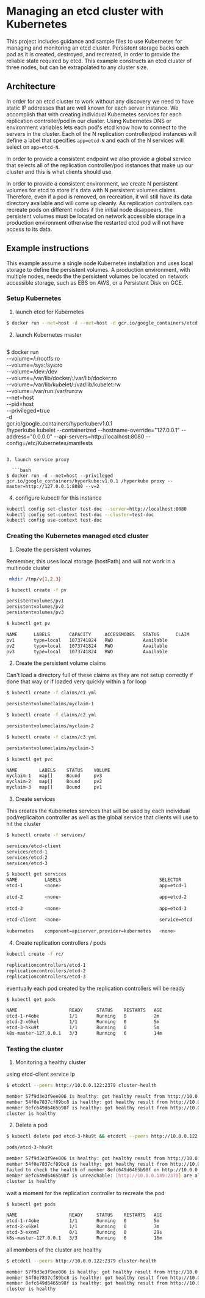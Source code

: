 # Managing an etcd cluster with Kubernetes

This project includes guidance and sample files to use Kubernetes for managing and monitoring an etcd cluster. Persistent storage backs each pod as it is created, destroyed, and recreated, in order to provide the reliable state required by etcd. This example constructs an etcd cluster of three nodes, but can be extrapolated to any cluster size.

## Architecture

In order for an etcd cluster to work without any discovery we need to have static IP addresses that are well known for each server instance.  We accomplish that with creating individual Kubernetes services for each replication controller/pod in our cluster.  Using Kubernetes DNS or environment variables lets each pod's etcd know how to connect to the servers in the cluster.  Each of the N replication controller/pod instances will define a label that specifies `app=etcd-N` and each of the N services will select on `app=etcd-N`.

In order to provide a consistent endpoint we also provide a global service that selects all of the replication controller/pod instances that make up our cluster and this is what clients should use.

In order to provide a consistent environment, we create N persistent volumes for etcd to store it's data with N persistent volumes claims.  Therefore, even if a pod is removed, on recreation, it will still have its data directory available and will come up cleanly.  As replication controllers can recreate pods on different nodes if the initial node disappears, the persistent volumes must be located on network accessible storage in a production environment otherwise the restarted etcd pod will not have access to its data.

## Example instructions

This example assume a single node Kubernetes installation and uses local storage to define the persistent volumes.  A production environment, with multiple nodes, needs the the persistent volumes  be located on network accessible storage, such as EBS on AWS, or a Persistent Disk on GCE.

### Setup Kubernetes

1. launch etcd for Kubernetes

  ```bash
$ docker run --net=host -d --net=host -d gcr.io/google_containers/etcd:2.2.1 /usr/local/bin/etcd --addr=127.0.0.1:4001 --bind-addr=0.0.0.0:4001 --data-dir=/var/etcd/data
  ```

2. launch Kubernetes master

   ```bash
$ docker run \
    --volume=/:/rootfs:ro \
    --volume=/sys:/sys:ro \
    --volume=/dev:/dev \
    --volume=/var/lib/docker/:/var/lib/docker:ro \
    --volume=/var/lib/kubelet/:/var/lib/kubelet:rw \
    --volume=/var/run:/var/run:rw \
    --net=host \
    --pid=host \
    --privileged=true \
    -d \
    gcr.io/google_containers/hyperkube:v1.0.1 \
    /hyperkube kubelet --containerized --hostname-override="127.0.0.1" --address="0.0.0.0" --api-servers=http://localhost:8080 --config=/etc/Kubernetes/manifests
```

3. launch service proxy

  ```bash
$ docker run -d --net=host --privileged gcr.io/google_containers/hyperkube:v1.0.1 /hyperkube proxy --master=http://127.0.0.1:8080 --v=2
```

4. configure kubectl for this instance

  ```bash
kubectl config set-cluster test-doc --server=http://localhost:8080
kubectl config set-context test-doc --cluster=test-doc
kubectl config use-context test-doc
```

### Creating the Kubernetes managed etcd cluster

1. Create the persistent volumes

 Remember, this uses local storage (hostPath) and will not work in a multinode cluster

 ```bash
  mkdir /tmp/v{1,2,3}
```

 ```bash
 $ kubectl create -f pv

 persistentvolumes/pv1
 persistentvolumes/pv2
 persistentvolumes/pv3
 ```

 ```bash
 $ kubectl get pv

 NAME      LABELS       CAPACITY     ACCESSMODES   STATUS      CLAIM     REASON
 pv1       type=local   1073741824   RWO           Available             
 pv2       type=local   1073741824   RWO           Available             
 pv3       type=local   1073741824   RWO           Available
 ```

2. Create the persistent volume claims

 Can't load a directory full of these claims as they are not setup correctly if done that way or if loaded very quickly within a for loop

 ```bash
 $ kubectl create -f claims/c1.yml

 persistentvolumeclaims/myclaim-1
 ```

 ```bash
 $ kubectl create -f claims/c2.yml

 persistentvolumeclaims/myclaim-2
 ```

 ```bash
 $ kubectl create -f claims/c3.yml

 persistentvolumeclaims/myclaim-3
 ```

 ```bash
 $ kubectl get pvc

 NAME        LABELS    STATUS    VOLUME
 myclaim-1   map[]     Bound     pv3
 myclaim-2   map[]     Bound     pv2
 myclaim-3   map[]     Bound     pv1
 ```

3. Create services

 This creates the Kubernetes services that will be used by each individual pod/replicaiton controller as well as the global service that clients will use to hit the cluster

 ```bash
 $ kubectl create -f services/

 services/etcd-client
 services/etcd-1
 services/etcd-2
 services/etcd-3
 ```
 ```bash
 $ kubectl get services
 NAME          LABELS                                    SELECTOR       IP(S)        PORT(S)
 etcd-1        <none>                                    app=etcd-1     10.0.0.241   2380/TCP
                                                                                     2379/TCP
 etcd-2        <none>                                    app=etcd-2     10.0.0.17    2380/TCP
                                                                                     2379/TCP
 etcd-3        <none>                                    app=etcd-3     10.0.0.149   2380/TCP
                                                                                     2379/TCP
 etcd-client   <none>                                    service=etcd   10.0.0.122   2380/TCP
                                                                                     2379/TCP
 kubernetes    component=apiserver,provider=kubernetes   <none>         10.0.0.1     443/TCP

 ```

4. Create replication controllers / pods

 ```bash
 kubectl create -f rc/

 replicationcontrollers/etcd-1
 replicationcontrollers/etcd-2
 replicationcontrollers/etcd-3
 ```

 eventually each pod created by the replication controllers will be ready

 ```bash
 $ kubectl get pods

 NAME                   READY     STATUS    RESTARTS   AGE
 etcd-1-r4obe           1/1       Running   0          2m
 etcd-2-x6kel           1/1       Running   0          5m
 etcd-3-hku9t           1/1       Running   0          5m
 k8s-master-127.0.0.1   3/3       Running   6          14m
 ```

### Testing the cluster

1. Monitoring a healthy cluster

 using etcd-client service ip

 ```bash
 $ etcdctl --peers http://10.0.0.122:2379 cluster-health

 member 57f9d3e3f9ee006 is healthy: got healthy result from http://10.0.0.241:2379
 member 54f0e7837cf89bc8 is healthy: got healthy result from http://10.0.0.17:2379
 member 8efc649d6465b98f is healthy: got healthy result from http://10.0.0.149:2379
 cluster is healthy
 ```

2. Delete a pod

 ```bash
 $ kubectl delete pod etcd-3-hku9t && etcdctl --peers http://10.0.0.122:2379 cluster-health

 pods/etcd-3-hku9t

 member 57f9d3e3f9ee006 is healthy: got healthy result from http://10.0.0.241:2379
 member 54f0e7837cf89bc8 is healthy: got healthy result from http://10.0.0.17:2379
 failed to check the health of member 8efc649d6465b98f on http://10.0.0.149:2379: Get http://10.0.0.149:2379/health: read tcp 192.168.0.249:43194->10.0.0.149:2379: read: connection reset by peer
 member 8efc649d6465b98f is unreachable: [http://10.0.0.149:2379] are all unreachable
 cluster is healthy
 ```

 wait a moment for the replication controller to recreate the pod

 ```bash
 $ kubectl get pods

 NAME                   READY     STATUS    RESTARTS   AGE
 etcd-1-r4obe           1/1       Running   0          5m
 etcd-2-x6kel           1/1       Running   0          7m
 etcd-3-exnm7           0/1       Running   0          29s
 k8s-master-127.0.0.1   3/3       Running   6          16m
 ```

 all members of the cluster are healthy

 ```bash
 $ etcdctl --peers http://10.0.0.122:2379 cluster-health

member 57f9d3e3f9ee006 is healthy: got healthy result from http://10.0.0.241:2379
member 54f0e7837cf89bc8 is healthy: got healthy result from http://10.0.0.17:2379
member 8efc649d6465b98f is healthy: got healthy result from http://10.0.0.149:2379
cluster is healthy
 ```
